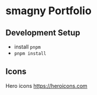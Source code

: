 # smagny Portfolio

## Development Setup
* install `pnpm`
* `pnpm install`

## Icons
Hero icons https://heroicons.com